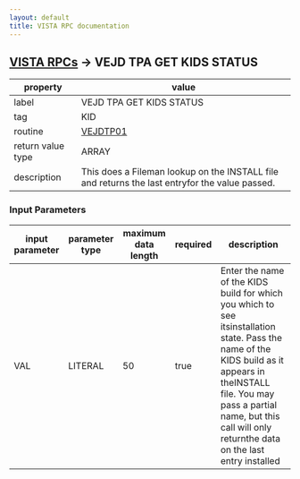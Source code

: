 ```yaml
---
layout: default
title: VISTA RPC documentation
---
```




## [VISTA RPCs](TableOfContent.md) &#8594; VEJD TPA GET KIDS STATUS 

 property | value 
--- | --- 
 label | VEJD TPA GET KIDS STATUS
 tag | KID
 routine | [VEJDTP01](http://code.osehra.org/dox/Routine_VEJDTP01_source.html)
 return value type | ARRAY
 description | This does a Fileman lookup on the INSTALL file and returns the last entryfor the value passed.

### Input Parameters

| input parameter | parameter type | maximum data length | required | description | 
| --- | --- | --- | --- | --- | 
| VAL | LITERAL | 50 | true | Enter the name of the KIDS build for which you which to see itsinstallation state.  Pass the name of the KIDS build as it appears in theINSTALL file.  You may pass a partial name, but this call will only returnthe data on the last entry installed | 